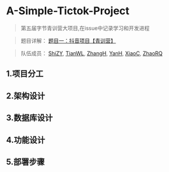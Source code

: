 # A-Simple-Tictok-Project
> 第五届字节青训营大项目,在issue中记录学习和开发进程

> 题目详解：
[题目一：抖音项目【青训营】](https://bytedance.feishu.cn/docx/doxcnbgkMy2J0Y3E6ihqrvtHXPg)


>  队伍成员：
[ShiZY](https://github.com/goudanshi), [TianWL](https://github.com/willingT), [ZhangH](https://github.com/shazi4399), [YanH](https://github.com/Lune32767), [XiaoC](https://github.com/borntodie-new), [ZhaoRQ](https://github.com/runqi-zhao)

## 1.项目分工

## 2.架构设计

## 3.数据库设计

## 4.功能设计

## 5.部署步骤



